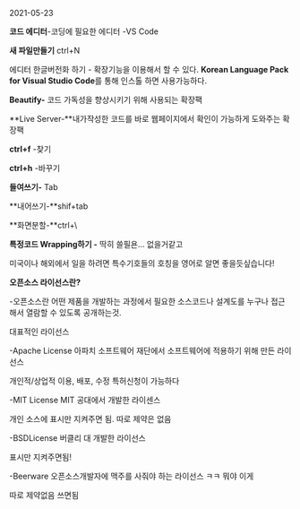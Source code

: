 2021-05-23

**코드 에디터**-코딩에 필요한 에디터 -VS Code 



**새 파일만들기** ctrl+N 

에디터 한글버전화 하기 - 확장기능을 이용해서 할 수 있다. **Korean Language Pack for Visual Studio Code**를 통해 인스톨 하면 사용가능하다.

**Beautify-** 코드 가독성을 향상시키기 위해 사용되는 확장팩

**Live Server-**내가작성한 코드를 바로 웹페이지에서 확인이 가능하게 도와주는 확장팩

**ctrl+f** -찾기

**ctrl+h** -바꾸기

**들여쓰기-** Tab

**내어쓰기-**shif+tab

**화면분할-**ctrl+\

**특정코드 Wrapping하기 -**  딱히 쓸필욘... 없을거같고

미국이나 해외에서 일을 하려면 특수기호들의 호칭을 영어로 알면 좋을듯싶습니다!



**오픈소스 라이선스란?**

-오픈소스란 어떤 제품을 개발하는 과정에서 필요한 소스코드나 설계도를 누구나 접근해서 열람할 수 있도록 공개하는것.

대표적인 라이선스

-Apache License 아파치 소프트웨어 재단에서 소프트웨어에 적용하기 위해 만든 라이선스

개인적/상업적 이용, 배포, 수정 특허신청이 가능하다

-MIT License MIT 공대에서 개발한 라이센스

개인 소스에 표시만 지켜주면 됨. 따로 제약은 없음 

-BSDLicense 버클리 대 개발한 라이선스

표시만 지켜주면됨!

-Beerware 오픈소스개발자에 맥주를 사줘야 하는 라이선스 ㅋㅋ 뭐야 이게 

따로 제약없음 쓰면됨
